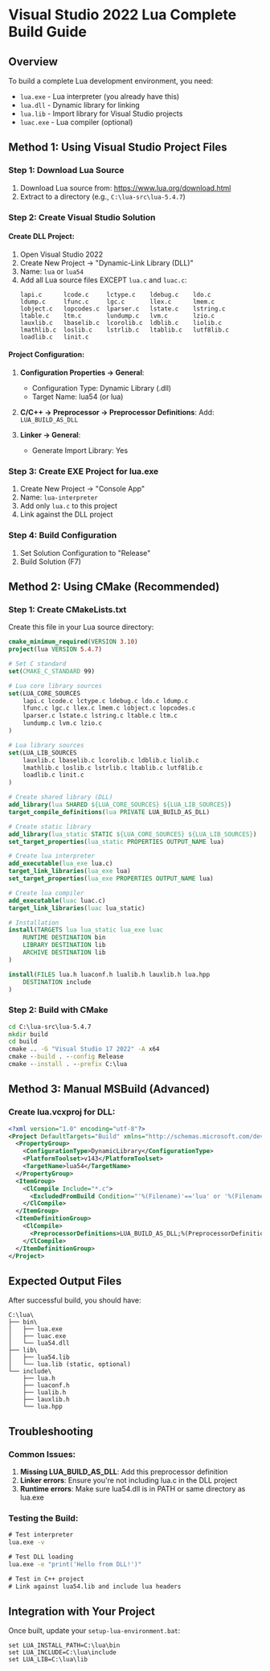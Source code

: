 # Visual Studio 2022 Lua Complete Build Guide

## Overview
To build a complete Lua development environment, you need:
- `lua.exe` - Lua interpreter (you already have this)
- `lua.dll` - Dynamic library for linking
- `lua.lib` - Import library for Visual Studio projects
- `luac.exe` - Lua compiler (optional)

## Method 1: Using Visual Studio Project Files

### Step 1: Download Lua Source
1. Download Lua source from: https://www.lua.org/download.html
2. Extract to a directory (e.g., `C:\lua-src\lua-5.4.7`)

### Step 2: Create Visual Studio Solution

#### Create DLL Project:
1. Open Visual Studio 2022
2. Create New Project → "Dynamic-Link Library (DLL)"
3. Name: `lua` or `lua54`
4. Add all Lua source files EXCEPT `lua.c` and `luac.c`:
   ```
   lapi.c      lcode.c     lctype.c    ldebug.c    ldo.c
   ldump.c     lfunc.c     lgc.c       llex.c      lmem.c
   lobject.c   lopcodes.c  lparser.c   lstate.c    lstring.c
   ltable.c    ltm.c       lundump.c   lvm.c       lzio.c
   lauxlib.c   lbaselib.c  lcorolib.c  ldblib.c    liolib.c
   lmathlib.c  loslib.c    lstrlib.c   ltablib.c   lutf8lib.c
   loadlib.c   linit.c
   ```

#### Project Configuration:
1. **Configuration Properties → General**:
   - Configuration Type: Dynamic Library (.dll)
   - Target Name: lua54 (or lua)

2. **C/C++ → Preprocessor → Preprocessor Definitions**:
   Add: `LUA_BUILD_AS_DLL`

3. **Linker → General**:
   - Generate Import Library: Yes

### Step 3: Create EXE Project for lua.exe
1. Create New Project → "Console App"
2. Name: `lua-interpreter`
3. Add only `lua.c` to this project
4. Link against the DLL project

### Step 4: Build Configuration
1. Set Solution Configuration to "Release"
2. Build Solution (F7)

## Method 2: Using CMake (Recommended)

### Step 1: Create CMakeLists.txt
Create this file in your Lua source directory:

```cmake
cmake_minimum_required(VERSION 3.10)
project(lua VERSION 5.4.7)

# Set C standard
set(CMAKE_C_STANDARD 99)

# Lua core library sources
set(LUA_CORE_SOURCES
    lapi.c lcode.c lctype.c ldebug.c ldo.c ldump.c
    lfunc.c lgc.c llex.c lmem.c lobject.c lopcodes.c
    lparser.c lstate.c lstring.c ltable.c ltm.c
    lundump.c lvm.c lzio.c
)

# Lua library sources
set(LUA_LIB_SOURCES
    lauxlib.c lbaselib.c lcorolib.c ldblib.c liolib.c
    lmathlib.c loslib.c lstrlib.c ltablib.c lutf8lib.c
    loadlib.c linit.c
)

# Create shared library (DLL)
add_library(lua SHARED ${LUA_CORE_SOURCES} ${LUA_LIB_SOURCES})
target_compile_definitions(lua PRIVATE LUA_BUILD_AS_DLL)

# Create static library
add_library(lua_static STATIC ${LUA_CORE_SOURCES} ${LUA_LIB_SOURCES})
set_target_properties(lua_static PROPERTIES OUTPUT_NAME lua)

# Create lua interpreter
add_executable(lua_exe lua.c)
target_link_libraries(lua_exe lua)
set_target_properties(lua_exe PROPERTIES OUTPUT_NAME lua)

# Create lua compiler
add_executable(luac luac.c)
target_link_libraries(luac lua_static)

# Installation
install(TARGETS lua lua_static lua_exe luac
    RUNTIME DESTINATION bin
    LIBRARY DESTINATION lib
    ARCHIVE DESTINATION lib
)

install(FILES lua.h luaconf.h lualib.h lauxlib.h lua.hpp
    DESTINATION include
)
```

### Step 2: Build with CMake
```cmd
cd C:\lua-src\lua-5.4.7
mkdir build
cd build
cmake .. -G "Visual Studio 17 2022" -A x64
cmake --build . --config Release
cmake --install . --prefix C:\lua
```

## Method 3: Manual MSBuild (Advanced)

### Create lua.vcxproj for DLL:
```xml
<?xml version="1.0" encoding="utf-8"?>
<Project DefaultTargets="Build" xmlns="http://schemas.microsoft.com/developer/msbuild/2003">
  <PropertyGroup>
    <ConfigurationType>DynamicLibrary</ConfigurationType>
    <PlatformToolset>v143</PlatformToolset>
    <TargetName>lua54</TargetName>
  </PropertyGroup>
  <ItemGroup>
    <ClCompile Include="*.c">
      <ExcludedFromBuild Condition="'%(Filename)'=='lua' or '%(Filename)'=='luac'">true</ExcludedFromBuild>
    </ClCompile>
  </ItemGroup>
  <ItemDefinitionGroup>
    <ClCompile>
      <PreprocessorDefinitions>LUA_BUILD_AS_DLL;%(PreprocessorDefinitions)</PreprocessorDefinitions>
    </ClCompile>
  </ItemDefinitionGroup>
</Project>
```

## Expected Output Files

After successful build, you should have:
```
C:\lua\
├── bin\
│   ├── lua.exe
│   ├── luac.exe
│   └── lua54.dll
├── lib\
│   ├── lua54.lib
│   └── lua.lib (static, optional)
└── include\
    ├── lua.h
    ├── luaconf.h
    ├── lualib.h
    ├── lauxlib.h
    └── lua.hpp
```

## Troubleshooting

### Common Issues:
1. **Missing LUA_BUILD_AS_DLL**: Add this preprocessor definition
2. **Linker errors**: Ensure you're not including lua.c in the DLL project
3. **Runtime errors**: Make sure lua54.dll is in PATH or same directory as lua.exe

### Testing the Build:
```cmd
# Test interpreter
lua.exe -v

# Test DLL loading
lua.exe -e "print('Hello from DLL!')"

# Test in C++ project
# Link against lua54.lib and include lua headers
```

## Integration with Your Project

Once built, update your `setup-lua-environment.bat`:
```batch
set LUA_INSTALL_PATH=C:\lua\bin
set LUA_INCLUDE=C:\lua\include
set LUA_LIB=C:\lua\lib
